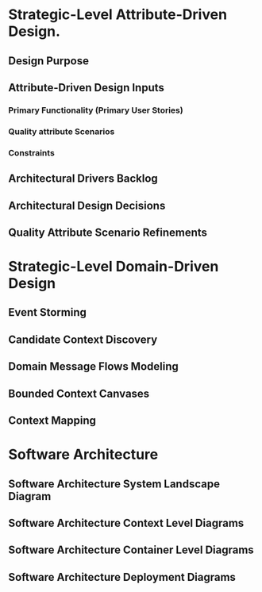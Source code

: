 # Strategic-Level Attribute-Driven Design.

## Design Purpose

## Attribute-Driven Design Inputs

### Primary Functionality (Primary User Stories)

### Quality attribute Scenarios


### Constraints


## Architectural Drivers Backlog

## Architectural Design Decisions

## Quality Attribute Scenario Refinements

# Strategic-Level Domain-Driven Design

## Event Storming

## Candidate Context Discovery

## Domain Message Flows Modeling

## Bounded Context Canvases

## Context Mapping

# Software Architecture

## Software Architecture System Landscape Diagram


## Software Architecture Context Level Diagrams

## Software Architecture Container Level Diagrams

## Software Architecture Deployment Diagrams